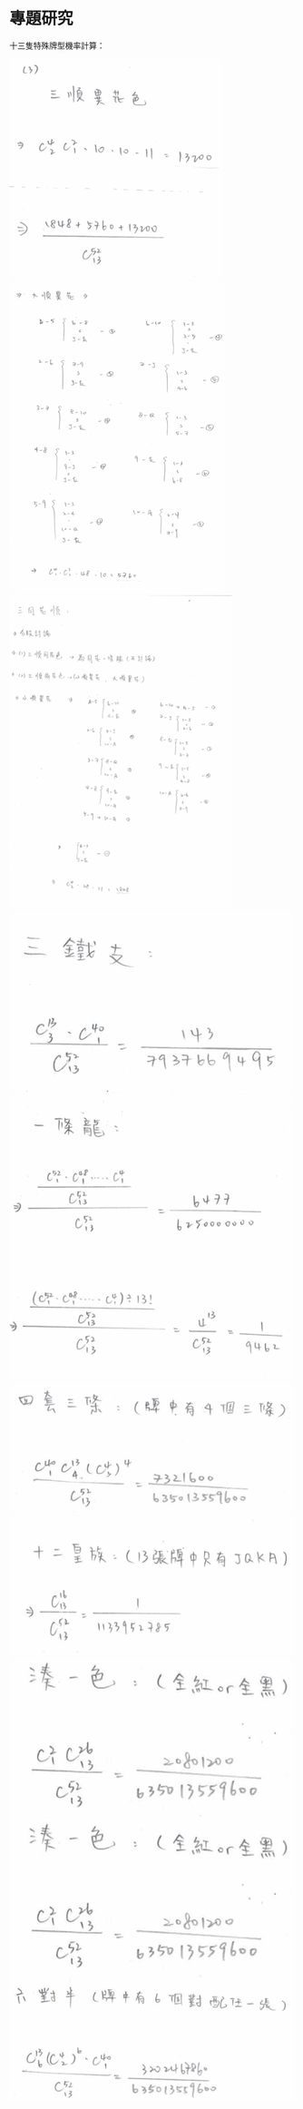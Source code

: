 # 專題研究
十三隻特殊牌型機率計算：


![](imgs/image.png)  
![](imgs/2.png)  
![](imgs/3.png)  
![](imgs/4.png)  
![](imgs/5.png)  
![](imgs/6.png)  
![](imgs/7.png)  
![](imgs/8.png)  
![](imgs/9.png)  
![](imgs/10.png)  

